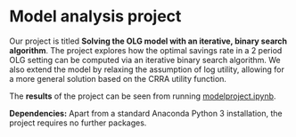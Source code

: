 # Model analysis project

Our project is titled **Solving the OLG model with an iterative, binary search algorithm**. The project explores how the optimal savings rate in a 2 period OLG setting can be computed via an iterative binary search algorithm. We also extend the model by relaxing the assumption of log utility, allowing for a more general solution based on the CRRA utility function.

The **results** of the project can be seen from running [modelproject.ipynb](modelproject.ipynb).

**Dependencies:** Apart from a standard Anaconda Python 3 installation, the project requires no further packages.
